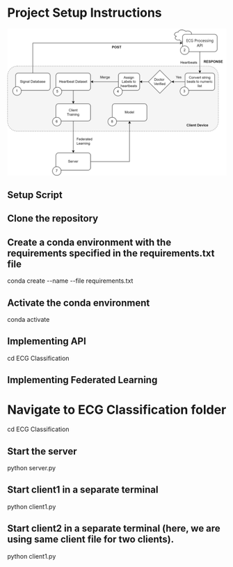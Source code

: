 # Project Setup Instructions
![alt text](simplified_diagram.png)
## Setup Script

## Clone the repository

## Create a conda environment with the requirements specified in the requirements.txt file
conda create --name <env-name> --file requirements.txt

## Activate the conda environment
conda activate <env-name>

## Implementing API
cd ECG Classification

## Implementing Federated Learning

# Navigate to ECG Classification folder
cd ECG Classification

## Start the server
python server.py 

## Start client1 in a separate terminal
python client1.py 

## Start client2 in a separate terminal (here, we are using same client file for two clients).
python client1.py 


